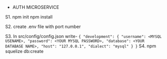 - AUTH MICROSERVICE

S1. npm init 
    npm install

S2. create .env file with port number

S3. In src/config/config.json write- 
     ```
     {
      "development": {
      "username": <MYSQL USENAME>,
      "password": <YOUR MYSQL PASSWORD>,
      "database": <YOUR DATABASE NAME>,
      "host": "127.0.0.1",
      "dialect": "mysql"
     }
     }
     ```
S4.   npm squelize db:create   